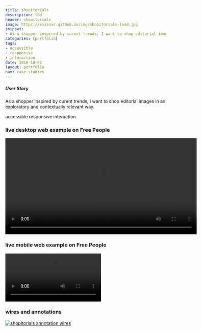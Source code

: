 ```yaml
---
title: shopitorials
description: tbd
header: shopitorials
image: https://coianac.github.io/img/shopitorials-lead.jpg
snippet:
- As a shopper inspired by curent trends, I want to shop editorial images in an exploratory and contextually relevant way.
categories: [portfolio]
tags: 
- accessible
- responsive
- interaction
date: 2018-10-01
layout: portfolio
nav: case-studies
---
```


<div class="w3-row">
  <div class="w3-col w3-container m2">
  </div>
  <div class="w3-col w3-container m8">
	<h5>User Story</h5>
	<p>As a shopper inspired by curent trends, I want to shop editorial images in an exploratory and contextually relevant way.</p>
  </div>
  <div class="w3-col w3-container m2">
  </div>
</div>

<div class="w3-row"> 
  <div class="w3-col w3-container m2">
  </div>
    <div class="w3-col w3-container m8">
      <pill>accessible</pill>
      <pill>responsive</pill>
      <pill>interaction</pill>
    </div>
    <div class="w3-col w3-container m2">
    </div>
</div>

<div class="w3-row">
  <div class="w3-col w3-container m2">
  </div>
  <div class="w3-col w3-container m8">
    <h3>live desktop web example on Free People</h3>
  </div>
  <div class="w3-col w3-container m2">
  </div>
</div>

<div class="w3-row w3-center block">
  <div class="w3-col w3-container m2">
  </div>
  <div class="w3-col w3-container m8">
    <video width="600" controls>
      <source src="https://coianac.github.io/img/shopitorials-desktop.mov" type="video/mp4">
    </video>
  </div>
  <div class="w3-col w3-container m2">
  </div>
</div>

<div class="w3-row">
  <div class="w3-col w3-container m2">
  </div>
  <div class="w3-col w3-container m8">
    <h3>live mobile web example on Free People</h3>
  </div>
  <div class="w3-col w3-container m2">
  </div>
</div>


<div class="w3-row w3-center block">
  <div class="w3-col w3-container m2">
  </div>
  <div class="w3-col w3-container m8">
    <video width="300" controls>
      <source src="https://coianac.github.io/img/shopitorials-mobile.mov" type="video/mp4">
    </video>
  </div>
  <div class="w3-col w3-container m2">
  </div>
</div>

<div class="w3-row">
  <div class="w3-col w3-container m2">
  </div>
  <div class="w3-col w3-container m8">
  <h3>wires and annotations</h3>
  </div>
  <div class="w3-col w3-container m2">
  </div>
</div>
<a target="_blank" href="https://coianac.github.io/img/shopitorials-annotations.jpg">
    <img src="https://coianac.github.io/img/shopitorials-annotations.jpg" alt="shopitorials annotation wires" max-width="1440">
  </a>
      
